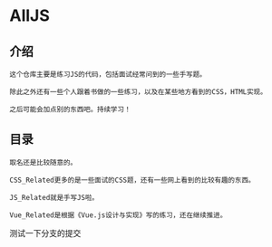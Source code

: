 # AllJS
## 介绍
    这个仓库主要是练习JS的代码，包括面试经常问到的一些手写题。

    除此之外还有一些个人跟着书做的一些练习，以及在某些地方看到的CSS，HTML实现。

    之后可能会加点别的东西吧。持续学习！

## 目录
    取名还是比较随意的。
    
    CSS_Related更多的是一些面试的CSS题，还有一些网上看到的比较有趣的东西。

    JS_Related就是手写JS啦。

    Vue_Related是根据《Vue.js设计与实现》写的练习，还在继续推进。
    

测试一下分支的提交